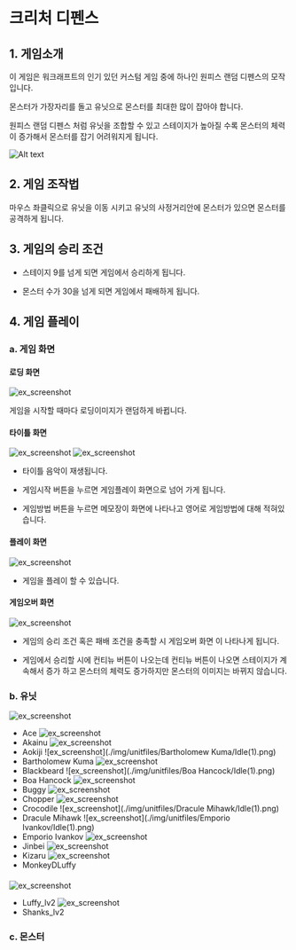 # 크리처 디펜스 

## 1. 게임소개

이 게임은 워크래프트의 인기 있던 커스텀 게임 중에 하나인 원피스 랜덤 디펜스의 모작입니다.

몬스터가 가장자리를 돌고 유닛으로 몬스터를 최대한 많이 잡아야 합니다.

원피스 랜덤 디펜스 처럼 유닛을 조합할 수 있고 스테이지가 높아질 수록 몬스터의 체력이 증가해서 몬스터를 잡기 어려워지게 됩니다.

![Alt text](https://media.discordapp.net/attachments/374730378738532352/719922277067784293/Warcraft_III_2020-06-09_11_31_23.png?width=814&height=458)

## 2. 게임 조작법

마우스 좌클릭으로 유닛을 이동 시키고 유닛의 사정거리안에 몬스터가 있으면 몬스터를 공격하게 됩니다.

## 3. 게임의 승리 조건

- 스테이지 9를 넘게 되면 게임에서 승리하게 됩니다.

- 몬스터 수가 30을 넘게 되면 게임에서 패배하게 됩니다.

## 4. 게임 플레이

### a. 게임 화면

#### 로딩 화면
![ex_screenshot](./img/loading.png)

  게임을 시작할 때마다 로딩이미지가 랜덤하게 바뀝니다.

#### 타이틀 화면
![ex_screenshot](./img/title.png)
![ex_screenshot](./img/manual.png)

  - 타이틀 음악이 재생됩니다.
  
  - 게임시작 버튼을 누르면 게임플레이 화면으로 넘어 가게 됩니다.
  
  - 게임방법 버튼을 누르면 메모장이 화면에 나타나고 영어로 게임방법에 대해 적혀있습니다.

#### 플레이 화면
![ex_screenshot](./img/gameplay.png)

  - 게임을 플레이 할 수 있습니다.

#### 게임오버 화면
![ex_screenshot](./img/gameover.png)

  - 게임의 승리 조건 혹은 패배 조건을 충족할 시 게임오버 화면 이 나타나게 됩니다.
  
  - 게임에서 승리할 시에 컨티뉴 버튼이 나오는데 컨티뉴 버튼이 나오면 스테이지가 계속해서 증가 하고 몬스터의 체력도 증가하지만 몬스터의 이미지는 바뀌지 않습니다.

### b. 유닛
 ![ex_screenshot](./img/unitfiles/Ace/Idle(1).png)
  - Ace 
 ![ex_screenshot](./img/unitfiles/Akainu/Idle(1).png)
  - Akainu
 ![ex_screenshot](./img/unitfiles/Aokiji/Idle(1).png)
  - Aokiji 
 ![ex_screenshot](./img/unitfiles/Bartholomew Kuma/Idle(1).png)
  - Bartholomew Kuma
 ![ex_screenshot](./img/unitfiles/Blackbeard/Idle(1).png)
  - Blackbeard 
 ![ex_screenshot](./img/unitfiles/Boa Hancock/Idle(1).png)
  - Boa Hancock 
 ![ex_screenshot](./img/unitfiles/Buggy/Idle(1).png)
  - Buggy
 ![ex_screenshot](./img/unitfiles/Chopper/Idle(1).png)
  - Chopper
 ![ex_screenshot](./img/unitfiles/Crocodile/Idle(1).png)
  - Crocodile 
 ![ex_screenshot](./img/unitfiles/Dracule Mihawk/Idle(1).png)
  - Dracule Mihawk
 ![ex_screenshot](./img/unitfiles/Emporio Ivankov/Idle(1).png)
  - Emporio Ivankov 
 ![ex_screenshot](./img/unitfiles/Jinbei/Idle(1).png)
  - Jinbei
 ![ex_screenshot](./img/unitfiles/Kizaru/Idle(1).png)
  - Kizaru
 ![ex_screenshot](./img/unitfiles/MonkeyDLuffy/Idle(1).png)
  - MonkeyDLuffy
  
#### 
 ![ex_screenshot](./img/unitfiles/Luffy_lv2/Idle(1).png)
  - Luffy_lv2
 ![ex_screenshot](./img/unitfiles/Shanks_lv2/Idle(1).png)
  - Shanks_lv2

### c. 몬스터
